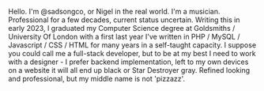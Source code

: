 Hello. I'm @sadsongco, or Nigel in the real world.
I'm a musician. Professional for a few decades, current status uncertain.
Writing this in early 2023, I graduated my Computer Science degree at Goldsmiths / University Of London with a first last year
I've written in PHP / MySQL / Javascript / CSS / HTML for many years in a self-taught capacity.
I suppose you could call me a full-stack developer, but to be at my best
I need to work with a designer - I prefer backend implementation, left to my own devices on a website
it will all end up black or Star Destroyer gray. Refined looking and professional, but my middle name
is not 'pizzazz'.
